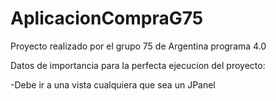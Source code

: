 # AplicacionCompraG75
Proyecto realizado por el grupo 75 de Argentina programa 4.0

Datos de importancia para la perfecta ejecucion del proyecto:

-Debe ir a una vista cualquiera que sea un JPanel



